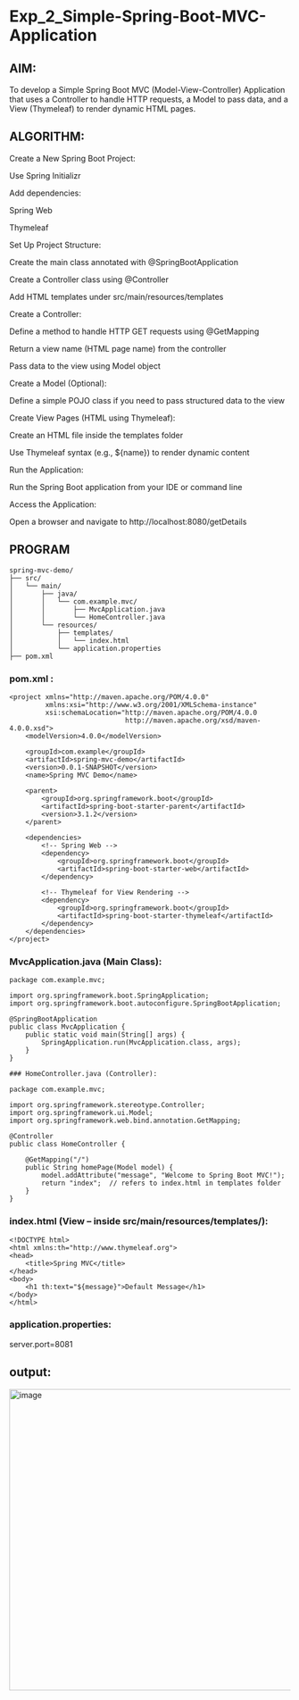# Exp_2_Simple-Spring-Boot-MVC-Application

## AIM:
To develop a Simple Spring Boot MVC (Model-View-Controller) Application that uses a Controller to handle HTTP requests, a Model to pass data, and a View (Thymeleaf) to render dynamic HTML pages.

## ALGORITHM:
Create a New Spring Boot Project:

Use Spring Initializr

Add dependencies:

Spring Web

Thymeleaf

Set Up Project Structure:

Create the main class annotated with @SpringBootApplication

Create a Controller class using @Controller

Add HTML templates under src/main/resources/templates

Create a Controller:

Define a method to handle HTTP GET requests using @GetMapping

Return a view name (HTML page name) from the controller

Pass data to the view using Model object

Create a Model (Optional):

Define a simple POJO class if you need to pass structured data to the view

Create View Pages (HTML using Thymeleaf):

Create an HTML file inside the templates folder

Use Thymeleaf syntax (e.g., ${name}) to render dynamic content

Run the Application:

Run the Spring Boot application from your IDE or command line

Access the Application:

Open a browser and navigate to http://localhost:8080/getDetails
## PROGRAM
```
spring-mvc-demo/
├── src/
│   └── main/
│       ├── java/
│       │   └── com.example.mvc/
│       │       ├── MvcApplication.java
│       │       └── HomeController.java
│       └── resources/
│           ├── templates/
│           │   └── index.html
│           └── application.properties
├── pom.xml
```
### pom.xml :
```
<project xmlns="http://maven.apache.org/POM/4.0.0"
         xmlns:xsi="http://www.w3.org/2001/XMLSchema-instance"
         xsi:schemaLocation="http://maven.apache.org/POM/4.0.0 
                             http://maven.apache.org/xsd/maven-4.0.0.xsd">
    <modelVersion>4.0.0</modelVersion>

    <groupId>com.example</groupId>
    <artifactId>spring-mvc-demo</artifactId>
    <version>0.0.1-SNAPSHOT</version>
    <name>Spring MVC Demo</name>

    <parent>
        <groupId>org.springframework.boot</groupId>
        <artifactId>spring-boot-starter-parent</artifactId>
        <version>3.1.2</version>
    </parent>

    <dependencies>
        <!-- Spring Web -->
        <dependency>
            <groupId>org.springframework.boot</groupId>
            <artifactId>spring-boot-starter-web</artifactId>
        </dependency>

        <!-- Thymeleaf for View Rendering -->
        <dependency>
            <groupId>org.springframework.boot</groupId>
            <artifactId>spring-boot-starter-thymeleaf</artifactId>
        </dependency>
    </dependencies>
</project>
```
### MvcApplication.java (Main Class):
```
package com.example.mvc;

import org.springframework.boot.SpringApplication;
import org.springframework.boot.autoconfigure.SpringBootApplication;

@SpringBootApplication
public class MvcApplication {
    public static void main(String[] args) {
        SpringApplication.run(MvcApplication.class, args);
    }
}

### HomeController.java (Controller):

package com.example.mvc;

import org.springframework.stereotype.Controller;
import org.springframework.ui.Model;
import org.springframework.web.bind.annotation.GetMapping;

@Controller
public class HomeController {

    @GetMapping("/")
    public String homePage(Model model) {
        model.addAttribute("message", "Welcome to Spring Boot MVC!");
        return "index";  // refers to index.html in templates folder
    }
}
```
### index.html (View – inside src/main/resources/templates/):
```
<!DOCTYPE html>
<html xmlns:th="http://www.thymeleaf.org">
<head>
    <title>Spring MVC</title>
</head>
<body>
    <h1 th:text="${message}">Default Message</h1>
</body>
</html>
```

### application.properties:
 server.port=8081
## output:
<img width="1111" height="540" alt="image" src="https://github.com/user-attachments/assets/7c0c6ca7-291b-4a6c-aa89-39d379ee2c1c" />


